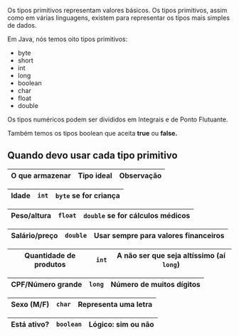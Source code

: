 Os tipos primitivos representam valores básicos. Os tipos primitivos, assim como em várias linguagens, existem para representar os tipos mais simples de dados.

Em Java, nós temos oito tipos primitivos:

- byte
- short
- int
- long
- boolean
- char
- float
- double

Os tipos numéricos podem ser divididos em Integrais e de Ponto Flutuante.

Também temos os tipos boolean que aceita **true** ou **false.**

## Quando devo usar cada tipo primitivo

|O que armazenar|Tipo ideal|Observação|
|---|---|---|

|Idade|`int`|`byte` se for criança|
|---|---|---|

|Peso/altura|`float`|`double` se for cálculos médicos|
|---|---|---|

|Salário/preço|`double`|Usar sempre para valores financeiros|
|---|---|---|

|Quantidade de produtos|`int`|A não ser que seja altíssimo (aí `long`)|
|---|---|---|

|CPF/Número grande|`long`|Número de muitos dígitos|
|---|---|---|

|Sexo (M/F)|`char`|Representa uma letra|
|---|---|---|

|Está ativo?|`boolean`|Lógico: sim ou não|
|---|---|---|